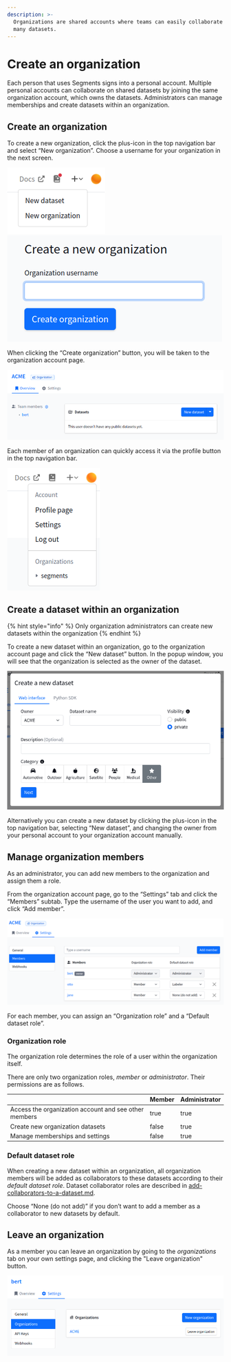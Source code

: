 ```yaml
---
description: >-
  Organizations are shared accounts where teams can easily collaborate across
  many datasets.
---
```


# Create an organization

Each person that uses Segments signs into a personal account. Multiple personal accounts can collaborate on shared datasets by joining the same organization account, which owns the datasets. Administrators can manage memberships and create datasets within an organization.

## Create an organization

To create a new organization, click the plus-icon in the top navigation bar and select “New organization”. Choose a username for your organization in the next screen.

![](<../.gitbook/assets/image (8) (2).png>)![](<../.gitbook/assets/image (25).png>)

When clicking the “Create organization” button, you will be taken to the organization account page.

![](<../.gitbook/assets/image (26).png>)

Each member of an organization can quickly access it via the profile button in the top navigation bar.

![](<../.gitbook/assets/image (13).png>)

## Create a dataset within an organization

{% hint style="info" %}
Only organization administrators can create new datasets within the organization
{% endhint %}

To create a new dataset within an organization, go to the organization account page and click the “New dataset” button. In the popup window, you will see that the organization is selected as the owner of the dataset.

![](<../.gitbook/assets/image (24).png>)

Alternatively you can create a new dataset by clicking the plus-icon in the top navigation bar, selecting “New dataset”, and changing the owner from your personal account to your organization account manually.

## Manage organization members

As an administrator, you can add new members to the organization and assign them a role.

From the organization account page, go to the “Settings” tab and click the “Members” subtab. Type the username of the user you want to add, and click “Add member”.

![](<../.gitbook/assets/image (23).png>)

For each member, you can assign an “Organization role” and a “Default dataset role”.

### Organization role

The organization role determines the role of a user within the organization itself.

There are only two organization roles, _member_ or _administrator_. Their permissions are as follows.

<table><thead><tr><th> </th><th data-type="checkbox">Member</th><th data-type="checkbox">Administrator</th></tr></thead><tbody><tr><td>Access the organization account and see other members</td><td>true</td><td>true</td></tr><tr><td>Create new organization datasets</td><td>false</td><td>true</td></tr><tr><td>Manage memberships and settings</td><td>false</td><td>true</td></tr></tbody></table>

### Default dataset role

When creating a new dataset within an organization, all organization members will be added as collaborators to these datasets according to their _default dataset role_. Dataset collaborator roles are described in [add-collaborators-to-a-dataset.md](add-collaborators-to-a-dataset.md "mention").

Choose “None (do not add)” if you don’t want to add a member as a collaborator to new datasets by default.

## Leave an organization

As a member you can leave an organization by going to the _organizations_ tab on your own settings page, and clicking the "Leave organization" button.

![](<../.gitbook/assets/image (20).png>)
